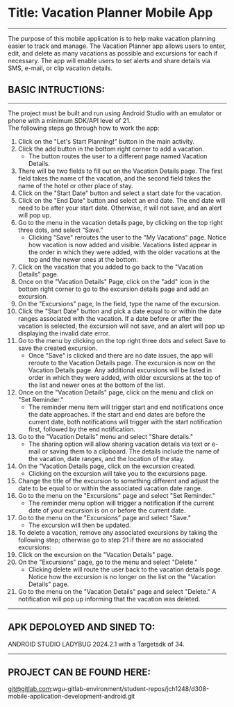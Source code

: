 # Title: Vacation Planner Mobile App
____________________________________________________________________________________
The purpose of this mobile application is to help make vacation planning easier to track and manage. The Vacation Planner app allows users to enter, edit, and delete as many vacations as possible and excursions for each if necessary. The app will enable users to set alerts and share details via SMS, e-mail, or clip vacation details. 


## BASIC INTRUCTIONS:
________________________________________________________________________
The project must be built and run using Android Studio with an emulator or phone with a minimum SDK/API level of 21.  
The following steps go through how to work the app:

1. Click on the "Let's Start Planning!" button in the main activity. 
2. Click the add button in the bottom right corner to add a vacation. 
	- The button routes the user to a different page named Vacation Details.
3. There will be two fields to fill out on the Vacation Details page. The first field takes the name of the vacation, and the second field takes the name of the hotel or other place of stay.
4. Click on the "Start Date" button and select a start date for the vacation. 
5. Click on the "End Date" button and select an end date. The end date will need to be after your start date. Otherwise, it will not save, and an alert will pop up. 
6. Go to the menu in the vacation details page, by clicking on the top right three dots, and select “Save.”
	- Clicking "Save" reroutes the user to the "My Vacations" page. Notice how vacation is now added and visible. Vacations listed appear in the order in which they were added, with the older vacations at the top and the newer ones at the bottom. 
7. Click on the vacation that you added to go back to the "Vacation Details" page.
8. Once on the "Vacation Details" Page, click on the "add" icon in the bottom right corner to go to the excursion details page and add an excursion.
9. On the "Excursions" page, In the field, type the name of the excursion.
10. Click the "Start Date" button and pick a date equal to or within the date ranges associated with the vacation. If a date before or after the vacation is selected, the excursion will not save, and an alert will pop up displaying the invalid date error. 
11. Go to the menu by clicking on the top right three dots and select Save to save the created excursion.
	- Once "Save" is clicked and there are no date issues, the app will reroute to the Vacation Details page. The excursion is now on the Vacation Details page. Any additional excursions will be listed in order in which they were added, with older excursions at the top of the list and newer ones at the bottom of the list.
12. Once on the "Vacation Details" page, click on the menu and click on "Set Reminder."
	- The reminder menu item will trigger start and end notifications once the date approaches. If the start and end dates are before the current date, both notifications will trigger with the start notification first, followed by the end notification. 
13. Go to the "Vacation Details" menu and select "Share details."
	- The sharing option will allow sharing vacation details via text or e-mail or saving them to a clipboard. The details include the name of the vacation, date ranges, and the location of the stay. 
14. On the "Vacation Details page, click on the excursion created.
	- Clicking on the excursion will take you to the excursions page. 
15. Change the title of the excursion to something different and adjust the date to be equal to or within the associated vacation date range. 
16. Go to the menu on the "Excursions" page and select "Set Reminder." 
	- The reminder menu option will trigger a notification if the current date of your excursion is on or before the current date.
17. Go to the menu on the "Excursions” page and select "Save."
	- The excursion will then be updated. 
18. To delete a vacation, remove any associated excursions by taking the following step; otherwise go to step 21 if there are no associated excursions:
19. Click on the excursion on the "Vacation Details" page.
20. On the "Excursions" page, go to the menu and select "Delete."
	- Clicking delete will route the user back to the vacation details page. Notice how the excursion is no longer on the list on the "Vacation Details" page. 
21. Go to the menu on the "Vacation Details" page and select "Delete." A notification will pop up informing that the vacation was deleted.

______________________________________________________________________________________________________________________

## APK DEPOLOYED AND SINED TO:
ANDROID STUDIO LADYBUG 2024.2.1 with a Targetsdk of 34.  

______________________________________________________________________________________________________________________

## PROJECT CAN BE FOUND HERE:

git@gitlab.com:wgu-gitlab-environment/student-repos/jch1248/d308-mobile-application-development-android.git
